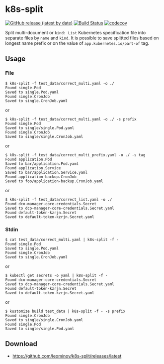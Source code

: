 # k8s-split

[![GitHub release (latest by date)](https://img.shields.io/github/v/release/leominov/k8s-split)](https://github.com/leominov/k8s-split/releases/latest)
[![Build Status](https://travis-ci.com/leominov/k8s-split.svg?branch=master)](https://travis-ci.com/leominov/k8s-split)
[![codecov](https://codecov.io/gh/leominov/k8s-split/branch/master/graph/badge.svg)](https://codecov.io/gh/leominov/k8s-split)

Split multi-document or `kind: List` Kubernetes specification file into separate files by `name` and `kind`. It is possible to save splitted files based on longest name prefix or on the value of `app.kubernetes.io/part-of` tag.

## Usage

### File

```
$ k8s-split -f test_data/correct_multi.yaml -o ./
Found single.Pod
Saved to single.Pod.yaml
Found single.CronJob
Saved to single.CronJob.yaml
```

or

```
$ k8s-split -f test_data/correct_multi.yaml -o ./ -s prefix
Found single.Pod
Saved to single/single.Pod.yaml
Found single.CronJob
Saved to single/single.CronJob.yaml
```

or

```
$ k8s-split -f test_data/correct_multi_prefix.yaml -o ./ -s tag
Found application.Pod
Saved to bar/application.Pod.yaml
Found application.Service
Saved to bar/application.Service.yaml
Found application-backup.CronJob
Saved to foo/application-backup.CronJob.yaml
```

or

```
$ k8s-split -f test_data/correct_list.yaml -o ./
Found dco-manager-core-credentials.Secret
Saved to dco-manager-core-credentials.Secret.yaml
Found default-token-kzrjn.Secret
Saved to default-token-kzrjn.Secret.yaml
```

### Stdin

```
$ cat test_data/correct_multi.yaml | k8s-split -f -
Found single.Pod
Saved to single.Pod.yaml
Found single.CronJob
Saved to single.CronJob.yaml
```

or

```
$ kubectl get secrets -o yaml | k8s-split -f -
Found dco-manager-core-credentials.Secret
Saved to dco-manager-core-credentials.Secret.yaml
Found default-token-kzrjn.Secret
Saved to default-token-kzrjn.Secret.yaml
```

or

```
$ kustomize build test_data | k8s-split -f - -s prefix
Found single.CronJob
Saved to single/single.CronJob.yaml
Found single.Pod
Saved to single/single.Pod.yaml
```

## Download

* https://github.com/leominov/k8s-split/releases/latest
